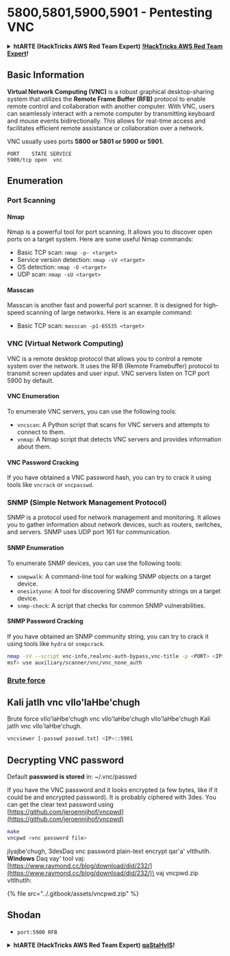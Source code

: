 # 5800,5801,5900,5901 - Pentesting VNC

<details>

<summary><strong>htARTE (HackTricks AWS Red Team Expert)</strong> <a href="https://training.hacktricks.xyz/courses/arte"><strong>!HackTricks AWS Red Team Expert</strong></a><strong>!</strong></summary>

Other ways to support HackTricks:

* If you want to see your **company advertised in HackTricks** or **download HackTricks in PDF** Check the [**SUBSCRIPTION PLANS**](https://github.com/sponsors/carlospolop)!
* Get the [**official PEASS & HackTricks swag**](https://peass.creator-spring.com)
* Discover [**The PEASS Family**](https://opensea.io/collection/the-peass-family), our collection of exclusive [**NFTs**](https://opensea.io/collection/the-peass-family)
* **Join the** 💬 [**Discord group**](https://discord.gg/hRep4RUj7f) or the [**telegram group**](https://t.me/peass) or **follow** us on **Twitter** 🐦 [**@carlospolopm**](https://twitter.com/hacktricks_live)**.**
* **Share your hacking tricks by submitting PRs to the** [**HackTricks**](https://github.com/carlospolop/hacktricks) and [**HackTricks Cloud**](https://github.com/carlospolop/hacktricks-cloud) github repos.

</details>

## Basic Information

**Virtual Network Computing (VNC)** is a robust graphical desktop-sharing system that utilizes the **Remote Frame Buffer (RFB)** protocol to enable remote control and collaboration with another computer. With VNC, users can seamlessly interact with a remote computer by transmitting keyboard and mouse events bidirectionally. This allows for real-time access and facilitates efficient remote assistance or collaboration over a network.

VNC usually uses ports **5800 or 5801 or 5900 or 5901.**
```
PORT    STATE SERVICE
5900/tcp open  vnc
```
## Enumeration

### Port Scanning

#### Nmap

Nmap is a powerful tool for port scanning. It allows you to discover open ports on a target system. Here are some useful Nmap commands:

- Basic TCP scan: `nmap -p- <target>`
- Service version detection: `nmap -sV <target>`
- OS detection: `nmap -O <target>`
- UDP scan: `nmap -sU <target>`

#### Masscan

Masscan is another fast and powerful port scanner. It is designed for high-speed scanning of large networks. Here is an example command:

- Basic TCP scan: `masscan -p1-65535 <target>`

### VNC (Virtual Network Computing)

VNC is a remote desktop protocol that allows you to control a remote system over the network. It uses the RFB (Remote Framebuffer) protocol to transmit screen updates and user input. VNC servers listen on TCP port 5900 by default.

#### VNC Enumeration

To enumerate VNC servers, you can use the following tools:

- `vncscan`: A Python script that scans for VNC servers and attempts to connect to them.
- `vnmap`: A Nmap script that detects VNC servers and provides information about them.

#### VNC Password Cracking

If you have obtained a VNC password hash, you can try to crack it using tools like `vncrack` or `vncpasswd`.

### SNMP (Simple Network Management Protocol)

SNMP is a protocol used for network management and monitoring. It allows you to gather information about network devices, such as routers, switches, and servers. SNMP uses UDP port 161 for communication.

#### SNMP Enumeration

To enumerate SNMP devices, you can use the following tools:

- `snmpwalk`: A command-line tool for walking SNMP objects on a target device.
- `onesixtyone`: A tool for discovering SNMP community strings on a target device.
- `snmp-check`: A script that checks for common SNMP vulnerabilities.

#### SNMP Password Cracking

If you have obtained an SNMP community string, you can try to crack it using tools like `hydra` or `snmpcrack`.
```bash
nmap -sV --script vnc-info,realvnc-auth-bypass,vnc-title -p <PORT> <IP>
msf> use auxiliary/scanner/vnc/vnc_none_auth
```
### [**Brute force**](../generic-methodologies-and-resources/brute-force.md#vnc)

## Kali jatlh vnc vIlo'laHbe'chugh

Brute force vIlo'laHbe'chugh vnc vIlo'laHbe'chugh vIlo'laHbe'chugh Kali jatlh vnc vIlo'laHbe'chugh.
```bash
vncviewer [-passwd passwd.txt] <IP>::5901
```
## Decrypting VNC password

Default **password is stored** in: \~/.vnc/passwd

If you have the VNC password and it looks encrypted (a few bytes, like if it could be and encrypted password). It is probably ciphered with 3des. You can get the clear text password using [https://github.com/jeroennijhof/vncpwd](https://github.com/jeroennijhof/vncpwd)
```bash
make
vncpwd <vnc password file>
```
jIyajbe'chugh, 3desDaq vnc password plain-text encrypt qar'a' vItlhutlh.\
**Windows** Daq vay' tool vaj: [https://www.raymond.cc/blog/download/did/232/](https://www.raymond.cc/blog/download/did/232/)\
vaj vncpwd.zip vItlhutlh:

{% file src="../.gitbook/assets/vncpwd.zip" %}

## Shodan

* `port:5900 RFB`

<details>

<summary><strong>htARTE (HackTricks AWS Red Team Expert)</strong> <a href="https://training.hacktricks.xyz/courses/arte"><strong>qaStaHvIS</strong></a><strong>!</strong></summary>

HackTricks vItlhutlh:

* **company HackTricks** advertise **'ej HackTricks PDF** download **'ej** [**SUBSCRIPTION PLANS**](https://github.com/sponsors/carlospolop) **qaStaHvIS** Check!
* [**official PEASS & HackTricks swag**](https://peass.creator-spring.com) **ghItlh**.
* [**The PEASS Family**](https://opensea.io/collection/the-peass-family), [**NFTs**](https://opensea.io/collection/the-peass-family) **ghItlh**.
* **Join the** 💬 [**Discord group**](https://discord.gg/hRep4RUj7f) **telegram group**](https://t.me/peass) **follow** **Twitter** 🐦 [**@carlospolopm**](https://twitter.com/hacktricks_live)**.**
* **Share your hacking tricks by submitting PRs to the** [**HackTricks**](https://github.com/carlospolop/hacktricks) [**HackTricks Cloud**](https://github.com/carlospolop/hacktricks-cloud) **github repos**.

</details>
